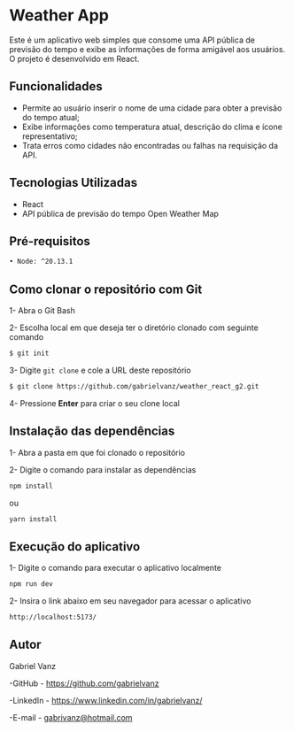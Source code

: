 # Weather App

Este é um aplicativo web simples que consome uma API pública de previsão do tempo e exibe as informações de forma amigável aos usuários. O projeto é desenvolvido em React.

## Funcionalidades

- Permite ao usuário inserir o nome de uma cidade para obter a previsão do tempo atual;
- Exibe informações como temperatura atual, descrição do clima e ícone representativo;
- Trata erros como cidades não encontradas ou falhas na requisição da API.

## Tecnologias Utilizadas

- React
- API pública de previsão do tempo Open Weather Map

<h2>Pré-requisitos</h2>

```bash
• Node: ^20.13.1
```

<h2>Como clonar o repositório com Git</h2>
1- Abra o Git Bash

2- Escolha local em que deseja ter o diretório clonado com seguinte comando

```bash
$ git init
```

3- Digite ```git clone``` e cole a URL deste repositório

```bash
$ git clone https://github.com/gabrielvanz/weather_react_g2.git
```

4- Pressione **Enter** para criar o seu clone local


<h2>Instalação das dependências</h2>

1- Abra a pasta em que foi clonado o repositório

2- Digite o comando para instalar as dependências

```bash
npm install
```

ou


```bash
yarn install
```

<h2>Execução do aplicativo</h2>

1- Digite o comando para executar o aplicativo localmente

```bash
npm run dev
```

2- Insira o link abaixo em seu navegador para acessar o aplicativo

```bash
http://localhost:5173/
``` 

<h2>Autor</h2>

<p>Gabriel Vanz</p>


-GitHub - https://github.com/gabrielvanz

-LinkedIn - https://www.linkedin.com/in/gabrielvanz/

-E-mail - gabrivanz@hotmail.com
